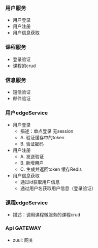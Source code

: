 ### 用户服务
- 用户登录
- 用户注册
- 用户信息获取

### 课程服务
- 登录验证            
- 课程的crud

### 信息服务
- 短信验证
- 邮件验证

### 用户edgeService 
- 用户登录
   - 描述：单点登录 无session
   - A. 验证缓存中的token
   - B. 验证密码 
- 用户注册
    - A. 发送验证
    - B. 新增用户
    - C. 生成并返回token 缓存Redis
- 用户信息获取
    - 通过id获取用户信息
    - 通过用户名获取用户信息（登录验证）
    
### 课程edgeService
- 描述：调用课程微服务的课程crud

### Api GATEWAY
- zuul: 网关